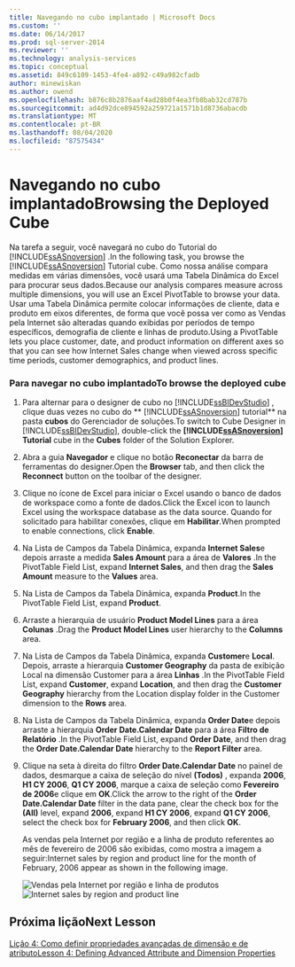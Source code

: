 ```yaml
---
title: Navegando no cubo implantado | Microsoft Docs
ms.custom: ''
ms.date: 06/14/2017
ms.prod: sql-server-2014
ms.reviewer: ''
ms.technology: analysis-services
ms.topic: conceptual
ms.assetid: 849c6109-1453-4fe4-a892-c49a982cfadb
author: minewiskan
ms.author: owend
ms.openlocfilehash: b876c8b2876aaf4ad28b0f4ea3fb8bab32cd787b
ms.sourcegitcommit: ad4d92dce894592a259721a1571b1d8736abacdb
ms.translationtype: MT
ms.contentlocale: pt-BR
ms.lasthandoff: 08/04/2020
ms.locfileid: "87575434"
---
```

# <a name="browsing-the-deployed-cube"></a><span data-ttu-id="d40b3-102">Navegando no cubo implantado</span><span class="sxs-lookup"><span data-stu-id="d40b3-102">Browsing the Deployed Cube</span></span>
  <span data-ttu-id="d40b3-103">Na tarefa a seguir, você navegará no cubo do Tutorial do [!INCLUDE[ssASnoversion](../includes/ssasnoversion-md.md)] .</span><span class="sxs-lookup"><span data-stu-id="d40b3-103">In the following task, you browse the [!INCLUDE[ssASnoversion](../includes/ssasnoversion-md.md)] Tutorial cube.</span></span> <span data-ttu-id="d40b3-104">Como nossa análise compara medidas em várias dimensões, você usará uma Tabela Dinâmica do Excel para procurar seus dados.</span><span class="sxs-lookup"><span data-stu-id="d40b3-104">Because our analysis compares measure across multiple dimensions, you will use an Excel PivotTable to browse your data.</span></span> <span data-ttu-id="d40b3-105">Usar uma Tabela Dinâmica permite colocar informações de cliente, data e produto em eixos diferentes, de forma que você possa ver como as Vendas pela Internet são alteradas quando exibidas por períodos de tempo específicos, demografia de cliente e linhas de produto.</span><span class="sxs-lookup"><span data-stu-id="d40b3-105">Using a PivotTable lets you place customer, date, and product information on different axes so that you can see how Internet Sales change when viewed across specific time periods, customer demographics, and product lines.</span></span>  
  
### <a name="to-browse-the-deployed-cube"></a><span data-ttu-id="d40b3-106">Para navegar no cubo implantado</span><span class="sxs-lookup"><span data-stu-id="d40b3-106">To browse the deployed cube</span></span>  
  
1.  <span data-ttu-id="d40b3-107">Para alternar para o designer de cubo no [!INCLUDE[ssBIDevStudio](../includes/ssbidevstudio-md.md)] , clique duas vezes no cubo do \*\* [!INCLUDE[ssASnoversion](../includes/ssasnoversion-md.md)] tutorial\*\* na pasta **cubos** do Gerenciador de soluções.</span><span class="sxs-lookup"><span data-stu-id="d40b3-107">To switch to Cube Designer in [!INCLUDE[ssBIDevStudio](../includes/ssbidevstudio-md.md)], double-click the **[!INCLUDE[ssASnoversion](../includes/ssasnoversion-md.md)] Tutorial** cube in the **Cubes** folder of the Solution Explorer.</span></span>  
  
2.  <span data-ttu-id="d40b3-108">Abra a guia **Navegador** e clique no botão **Reconectar** da barra de ferramentas do designer.</span><span class="sxs-lookup"><span data-stu-id="d40b3-108">Open the **Browser** tab, and then click the **Reconnect** button on the toolbar of the designer.</span></span>  
  
3.  <span data-ttu-id="d40b3-109">Clique no ícone de Excel para iniciar o Excel usando o banco de dados de workspace como a fonte de dados.</span><span class="sxs-lookup"><span data-stu-id="d40b3-109">Click the Excel icon to launch Excel using the workspace database as the data source.</span></span> <span data-ttu-id="d40b3-110">Quando for solicitado para habilitar conexões, clique em **Habilitar**.</span><span class="sxs-lookup"><span data-stu-id="d40b3-110">When prompted to enable connections, click **Enable**.</span></span>  
  
4.  <span data-ttu-id="d40b3-111">Na Lista de Campos da Tabela Dinâmica, expanda **Internet Sales**e depois arraste a medida **Sales Amount** para a área de **Valores** .</span><span class="sxs-lookup"><span data-stu-id="d40b3-111">In the PivotTable Field List, expand **Internet Sales**, and then drag the **Sales Amount** measure to the **Values** area.</span></span>  
  
5.  <span data-ttu-id="d40b3-112">Na Lista de Campos da Tabela Dinâmica, expanda **Product**.</span><span class="sxs-lookup"><span data-stu-id="d40b3-112">In the PivotTable Field List, expand **Product**.</span></span>  
  
6.  <span data-ttu-id="d40b3-113">Arraste a hierarquia de usuário **Product Model Lines** para a área **Colunas** .</span><span class="sxs-lookup"><span data-stu-id="d40b3-113">Drag the **Product Model Lines** user hierarchy to the **Columns** area.</span></span>  
  
7.  <span data-ttu-id="d40b3-114">Na Lista de Campos da Tabela Dinâmica, expanda **Customer**e **Local**. Depois, arraste a hierarquia **Customer Geography** da pasta de exibição Local na dimensão Customer para a área **Linhas** .</span><span class="sxs-lookup"><span data-stu-id="d40b3-114">In the PivotTable Field List, expand **Customer**, expand **Location**, and then drag the **Customer Geography** hierarchy from the Location display folder in the Customer dimension to the **Rows** area.</span></span>  
  
8.  <span data-ttu-id="d40b3-115">Na Lista de Campos da Tabela Dinâmica, expanda **Order Date**e depois arraste a hierarquia **Order Date.Calendar Date** para a área **Filtro de Relatório** .</span><span class="sxs-lookup"><span data-stu-id="d40b3-115">In the PivotTable Field List, expand **Order Date**, and then drag the **Order Date.Calendar Date** hierarchy to the **Report Filter** area.</span></span>  
  
9. <span data-ttu-id="d40b3-116">Clique na seta à direita do filtro **Order Date.Calendar Date** no painel de dados, desmarque a caixa de seleção do nível **(Todos)** , expanda **2006**, **H1 CY 2006**, **Q1 CY 2006**, marque a caixa de seleção como **Fevereiro de 2006**e clique em **OK**.</span><span class="sxs-lookup"><span data-stu-id="d40b3-116">Click the arrow to the right of the **Order Date.Calendar Date** filter in the data pane, clear the check box for the **(All)** level, expand **2006**, expand **H1 CY 2006**, expand **Q1 CY 2006**, select the check box for **February 2006**, and then click **OK**.</span></span>  
  
     <span data-ttu-id="d40b3-117">As vendas pela Internet por região e a linha de produto referentes ao mês de fevereiro de 2006 são exibidas, como mostra a imagem a seguir:</span><span class="sxs-lookup"><span data-stu-id="d40b3-117">Internet sales by region and product line for the month of February, 2006 appear as shown in the following image.</span></span>  
  
     <span data-ttu-id="d40b3-118">![Vendas pela Internet por região e linha de produtos](../../2014/tutorials/media/l3-cube-browser-finish.gif "Vendas pela Internet por região e linha de produtos")</span><span class="sxs-lookup"><span data-stu-id="d40b3-118">![Internet sales by region and product line](../../2014/tutorials/media/l3-cube-browser-finish.gif "Internet sales by region and product line")</span></span>  
  
## <a name="next-lesson"></a><span data-ttu-id="d40b3-119">Próxima lição</span><span class="sxs-lookup"><span data-stu-id="d40b3-119">Next Lesson</span></span>  
 [<span data-ttu-id="d40b3-120">Lição 4: Como definir propriedades avançadas de dimensão e de atributo</span><span class="sxs-lookup"><span data-stu-id="d40b3-120">Lesson 4: Defining Advanced Attribute and Dimension Properties</span></span>](lesson-4-defining-advanced-attribute-and-dimension-properties.md)  
  
  

